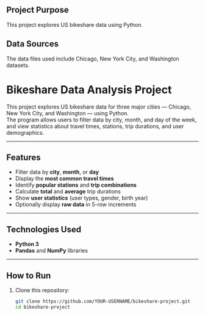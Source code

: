 ## Project Purpose
This project explores US bikeshare data using Python.
## Data Sources
The data files used include Chicago, New York City, and Washington datasets.



# Bikeshare Data Analysis Project

This project explores US bikeshare data for three major cities — Chicago, New York City, and Washington — using Python.  
The program allows users to filter data by city, month, and day of the week, and view statistics about travel times, stations, trip durations, and user demographics.

---

## Features

- Filter data by **city**, **month**, or **day**
- Display the **most common travel times**
- Identify **popular stations** and **trip combinations**
- Calculate **total** and **average** trip durations
- Show **user statistics** (user types, gender, birth year)
- Optionally display **raw data** in 5-row increments

---

## Technologies Used

- **Python 3**
- **Pandas** and **NumPy** libraries

---

## How to Run

1. Clone this repository:
   ```bash
   git clone https://github.com/YOUR-USERNAME/bikeshare-project.git
   cd bikeshare-project
